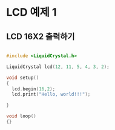 # LCD 예제 1
## LCD 16X2 출력하기



```c

#include <LiquidCrystal.h>

LiquidCrystal lcd(12, 11, 5, 4, 3, 2);

void setup()
{
  lcd.begin(16,2);
  lcd.print("Hello, world!!!");

}

void loop()
{}

```
